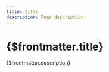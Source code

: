 ```yaml
---
title: Title
description: Page description.
---
```


# {$frontmatter.title}

{$frontmatter.description}
